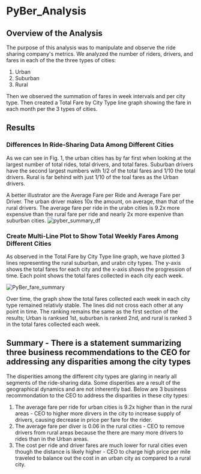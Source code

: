 # PyBer_Analysis
## Overview of the Analysis
The purpose of this analysis was to manipulate and observe the ride sharing company's metrics. We analyzed the number of riders, drivers, and fares in each of the the three types of cities: 

1. Urban
2. Suburban
3. Rural

Then we observed the summation of fares in week intervals and per city type. Then created a Total Fare by City Type line graph showing the fare in each month per the 3 types of cities.

## Results

### Differences In Ride-Sharing Data Among Different Cities
As we can see in Fig. 1, the urban cities has by far first when looking at the largest number of total rides, total drivers, and total fares. Suburban drivers have the second largest numbers with 1/2 of the total fares and 1/10 the total drivers. Rural is far behind with just 1/10 of the toal fares as the Urban drivers.

A better illustrator are the Average Fare per Ride and Average Fare per Driver. The urban driver makes 10x the amount, on average, than that of the rural drivers. The average fare per ride in the urabn cities is 9.2x more expensive than the rural fare per ride and nearly 2x more expenive than suburban cities.
![pyber_summary_df](https://user-images.githubusercontent.com/99375741/160307869-ea530af2-5eb6-4e27-baba-d77603fad6e3.PNG)

### Create Multi-Line Plot to Show Total Weekly Fares Among Different Cities
As observed in the Total Fare by City Type line graph, we have plotted 3 lines representing the rural suburban, and urabn city types. The y-axis shows the total fares for each city and the x-axis shows the progression of time. Each point shows the total fares collected in each city each week. 

![PyBer_fare_summary](https://user-images.githubusercontent.com/99375741/160307750-d1bdc775-4e7c-4fe4-807e-338b120044b3.png)

Over time, the graph show the total fares collected each week in each city type remained relativly stable. The lines did not cross each other at any point in time. The ranking remains the same as the first section of the results; Urban is ranksed 1st, suburban is ranked 2nd, and rural is ranked 3 in the total fares collected each week.

## Summary - There is a statement summarizing three business recommendations to the CEO for addressing any disparities among the city types

The disperities among the different city types are glaring in nearly all segments of the ride-sharing data. Some disperities are a result of the geographical dynamics and are not inherently bad. Below are 3 business recommondation to the CEO to address the disparities in these city types:

1. The average fare per ride for urban cities is 9.2x higher than in the rural areas - CEO to higher more dirvers in the city to increase supply of drivers, causing decrease in price per fare for the rider.
2. The average fare per diver is 0.06 in the rural cities - CEO to remove drivers from rural areas because the there are many more drivers to rides than in the Urban areas.
3. The cost per ride and driver fares are much lower for rural cities even though the distance is likely higher - CEO to charge high price per mile traveled to balance out the cost in an urban city as compared to a rural city. 

